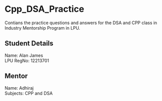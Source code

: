 # Cpp_DSA_Practice
Contians the practice questions and answers for the DSA and CPP class in Industry Mentorship Program in LPU.

## Student Details
Name: Alan James \
LPU RegNo: 12213701

## Mentor
Name: Adhiraj \
Subjects: CPP and DSA
